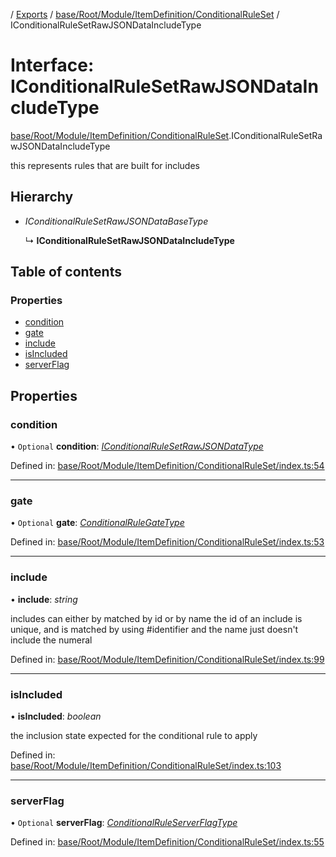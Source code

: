 [](../README.md) / [Exports](../modules.md) / [base/Root/Module/ItemDefinition/ConditionalRuleSet](../modules/base_root_module_itemdefinition_conditionalruleset.md) / IConditionalRuleSetRawJSONDataIncludeType

# Interface: IConditionalRuleSetRawJSONDataIncludeType

[base/Root/Module/ItemDefinition/ConditionalRuleSet](../modules/base_root_module_itemdefinition_conditionalruleset.md).IConditionalRuleSetRawJSONDataIncludeType

this represents rules that are built for includes

## Hierarchy

* *IConditionalRuleSetRawJSONDataBaseType*

  ↳ **IConditionalRuleSetRawJSONDataIncludeType**

## Table of contents

### Properties

- [condition](base_root_module_itemdefinition_conditionalruleset.iconditionalrulesetrawjsondataincludetype.md#condition)
- [gate](base_root_module_itemdefinition_conditionalruleset.iconditionalrulesetrawjsondataincludetype.md#gate)
- [include](base_root_module_itemdefinition_conditionalruleset.iconditionalrulesetrawjsondataincludetype.md#include)
- [isIncluded](base_root_module_itemdefinition_conditionalruleset.iconditionalrulesetrawjsondataincludetype.md#isincluded)
- [serverFlag](base_root_module_itemdefinition_conditionalruleset.iconditionalrulesetrawjsondataincludetype.md#serverflag)

## Properties

### condition

• `Optional` **condition**: [*IConditionalRuleSetRawJSONDataType*](../modules/base_root_module_itemdefinition_conditionalruleset.md#iconditionalrulesetrawjsondatatype)

Defined in: [base/Root/Module/ItemDefinition/ConditionalRuleSet/index.ts:54](https://github.com/onzag/itemize/blob/55e63f2c/base/Root/Module/ItemDefinition/ConditionalRuleSet/index.ts#L54)

___

### gate

• `Optional` **gate**: [*ConditionalRuleGateType*](../modules/base_root_module_itemdefinition_conditionalruleset.md#conditionalrulegatetype)

Defined in: [base/Root/Module/ItemDefinition/ConditionalRuleSet/index.ts:53](https://github.com/onzag/itemize/blob/55e63f2c/base/Root/Module/ItemDefinition/ConditionalRuleSet/index.ts#L53)

___

### include

• **include**: *string*

includes can either by matched by id or by name
the id of an include is unique, and is matched by using #identifier
and the name just doesn't include the numeral

Defined in: [base/Root/Module/ItemDefinition/ConditionalRuleSet/index.ts:99](https://github.com/onzag/itemize/blob/55e63f2c/base/Root/Module/ItemDefinition/ConditionalRuleSet/index.ts#L99)

___

### isIncluded

• **isIncluded**: *boolean*

the inclusion state expected for the conditional rule to apply

Defined in: [base/Root/Module/ItemDefinition/ConditionalRuleSet/index.ts:103](https://github.com/onzag/itemize/blob/55e63f2c/base/Root/Module/ItemDefinition/ConditionalRuleSet/index.ts#L103)

___

### serverFlag

• `Optional` **serverFlag**: [*ConditionalRuleServerFlagType*](../modules/base_root_module_itemdefinition_conditionalruleset.md#conditionalruleserverflagtype)

Defined in: [base/Root/Module/ItemDefinition/ConditionalRuleSet/index.ts:55](https://github.com/onzag/itemize/blob/55e63f2c/base/Root/Module/ItemDefinition/ConditionalRuleSet/index.ts#L55)

